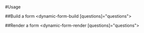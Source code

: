 #Usage

##Build a form
<dynamic-form-build [questions]="questions"></dynamic-form-build>

##Render a form
<dynamic-form-render [questions]="questions"></dynamic-form-render>